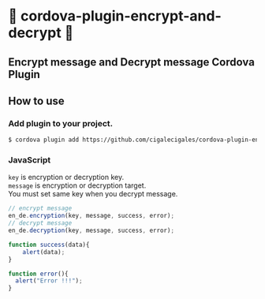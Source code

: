 # :full_moon_with_face: cordova-plugin-encrypt-and-decrypt :new_moon_with_face:

## Encrypt message and Decrypt message Cordova Plugin

## How to use
### Add plugin to your project.

```bash
$ cordova plugin add https://github.com/cigalecigales/cordova-plugin-encrypt-and-decrypt.git
```


### JavaScript
`key` is encryption or decryption key.<br>
`message` is encryption or decryption target.<br>
You must set same key when you decrypt message.<br>

```js
// encrypt message
en_de.encryption(key, message, success, error);
// decrypt message
en_de.decryption(key, message, success, error);

function success(data){
	alert(data);
}

function error(){
  alert("Error !!!");
}
```
